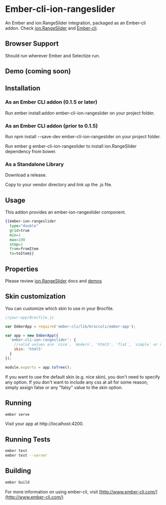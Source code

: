 # Ember-cli-ion-rangeslider
An Ember and ion.RangeSlider integration, packaged as an Ember-cli addon. Check 
[ion.RangeSlider](//github.com/IonDen/ion.rangeSlider) and [Ember-cli](http://www.ember-cli.com/).

## Browser Support
Should run wherever Ember and Selectize run.

## Demo (coming soon)

## Installation

### As an Ember CLI addon (0.1.5 or later)

Run ember install:addon ember-cli-ion-rangeslider on your project folder.

### As an Ember CLI addon (prior to 0.1.5)

Run npm install --save-dev ember-cli-ion-rangeslider on your project folder.

Run ember g ember-cli-ion-rangeslider to install ion.RangeSlider dependency from bower.

### As a Standalone Library

Download a release.

Copy to your vendor directory and link up the .js file.

## Usage

This addon provides an ember-ion-rangeslider component.
```handlebars
{{ember-ion-rangeslider
  type="double"
  grid=true
  min=1
  max=100
  step=1
  from=fromItem
  to=toItem}}
```

## Properties
Please review [ion.RangeSlider](//github.com/IonDen/ion.rangeSlider) docs and
[demos](http://ionden.com/a/plugins/ion.rangeSlider/en.html)

## Skin customization

You can customize which skin to use in your Brocfile.

```javascript
//your-app/Brocfile.js

var EmberApp = require('ember-cli/lib/broccoli/ember-app');

var app = new EmberApp({
  'ember-cli-ion-rangeslider': {
    //valid values are `nice`, `modern`, 'html5', 'flat`, `simple` or null
    skin: 'html5'
  }
});

module.exports = app.toTree();
```
If you want to use the default skin (e.g. nice skin), you don't need to specify any option. If you don't want to include any css at all 
for some reason, simply assign false or any "falsy" value to the skin option.

## Running
```bash
ember serve
```
Visit your app at http://localhost:4200.

## Running Tests
```bash
ember test
ember test --server
```

## Building
```bash
ember build
```
For more information on using ember-cli, visit [http://www.ember-cli.com/](http://www.ember-cli.com/)
